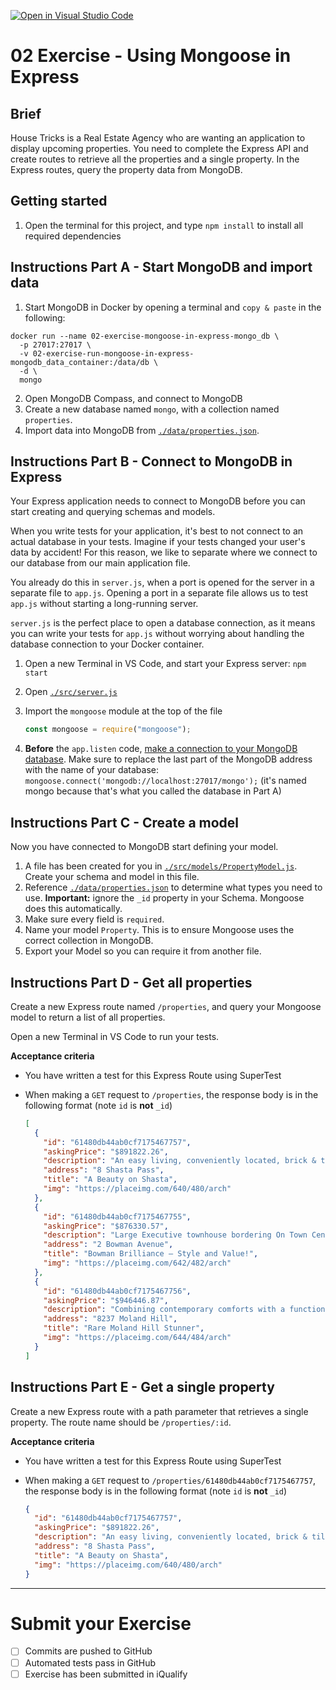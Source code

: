 [![Open in Visual Studio Code](https://classroom.github.com/assets/open-in-vscode-718a45dd9cf7e7f842a935f5ebbe5719a5e09af4491e668f4dbf3b35d5cca122.svg)](https://classroom.github.com/online_ide?assignment_repo_id=11118125&assignment_repo_type=AssignmentRepo)
# 02 Exercise - Using Mongoose in Express

## Brief

House Tricks is a Real Estate Agency who are wanting an application to display upcoming properties. You need to complete the Express API and create routes to retrieve all the properties and a single property. In the Express routes, query the property data from MongoDB.

## Getting started

1. Open the terminal for this project, and type `npm install` to install all required dependencies

## Instructions Part A - Start MongoDB and import data

1. Start MongoDB in Docker by opening a terminal and `copy & paste` in the following: 
```shell
docker run --name 02-exercise-mongoose-in-express-mongo_db \
  -p 27017:27017 \
  -v 02-exercise-run-mongoose-in-express-mongodb_data_container:/data/db \
  -d \
  mongo
```
2. Open MongoDB Compass, and connect to MongoDB
3. Create a new database named `mongo`, with a collection named `properties`.
4. Import data into MongoDB from [`./data/properties.json`](./data/properties.json).

## Instructions Part B - Connect to MongoDB in Express

Your Express application needs to connect to MongoDB before you can start creating and querying schemas and models. 

When you write tests for your application, it's best to not connect to an actual database in your tests. Imagine if your tests changed your user's data by accident! For this reason, we like to separate where we connect to our database from our main application file. 

You already do this in `server.js`, when a port is opened for the server in a separate file to `app.js`. Opening a port in a separate file allows us to test `app.js` without starting a long-running server.

`server.js` is the perfect place to open a database connection, as it means you can write your tests for `app.js` without worrying about handling the database connection to your Docker container.

1. Open a new Terminal in VS Code, and start your Express server: `npm start`
1. Open [`./src/server.js`](./src/server.js)
2. Import the `mongoose` module at the top of the file

   ```js
   const mongoose = require("mongoose");
   ```

3. **Before** the `app.listen` code, [make a connection to your MongoDB database](https://mongoosejs.com/docs/connections.html). Make sure to replace the last part of the MongoDB address with the name of your database: `mongoose.connect('mongodb://localhost:27017/mongo');` (it's named mongo because that's what you called the database in Part A)

## Instructions Part C - Create a model

Now you have connected to MongoDB start defining your model. 

1. A file has been created for you in [`./src/models/PropertyModel.js`](./src/models/PropertyModel.js). Create your schema and model in this file.
2. Reference [`./data/properties.json`](./data/properties.json) to determine what types you need to use. **Important:** ignore the `_id` property in your Schema. Mongoose does this automatically.
3. Make sure every field is `required`.
4. Name your model `Property`. This is to ensure Mongoose uses the correct collection in MongoDB.
5. Export your Model so you can require it from another file.

## Instructions Part D - Get all properties

Create a new Express route named `/properties`, and query your Mongoose model to return a list of all properties.

Open a new Terminal in VS Code to run your tests.

**Acceptance criteria**

- You have written a test for this Express Route using SuperTest
- When making a `GET` request to `/properties`, the response body is in the following format (note `id` is **not** `_id`)

  ```json
  [
    {
      "id": "61480db44ab0cf7175467757",
      "askingPrice": "$891822.26",
      "description": "An easy living, conveniently located, brick & tile home on a highly desirable street and surrounded by quality homes.",
      "address": "8 Shasta Pass",
      "title": "A Beauty on Shasta",
      "img": "https://placeimg.com/640/480/arch"
    },
    {
      "id": "61480db44ab0cf7175467755",
      "askingPrice": "$876330.57",
      "description": "Large Executive townhouse bordering On Town Centre",
      "address": "2 Bowman Avenue",
      "title": "Bowman Brilliance – Style and Value!",
      "img": "https://placeimg.com/642/482/arch"
    },
    {
      "id": "61480db44ab0cf7175467756",
      "askingPrice": "$946446.87",
      "description": "Combining contemporary comforts with a functional layout",
      "address": "8237 Moland Hill",
      "title": "Rare Moland Hill Stunner",
      "img": "https://placeimg.com/644/484/arch"
    }
  ]
   ```

## Instructions Part E - Get a single property

Create a new Express route with a path parameter that retrieves a single property. The route name should be `/properties/:id`.

**Acceptance criteria**

- You have written a test for this Express Route using SuperTest
- When making a `GET` request to `/properties/61480db44ab0cf7175467757`, the response body is in the following format (note `id` is **not** `_id`)

  ```json
  {
    "id": "61480db44ab0cf7175467757",
    "askingPrice": "$891822.26",
    "description": "An easy living, conveniently located, brick & tile home on a highly desirable street and surrounded by quality homes.",
    "address": "8 Shasta Pass",
    "title": "A Beauty on Shasta",
    "img": "https://placeimg.com/640/480/arch"
  }
   ```

--- 

# Submit your Exercise

- [ ] Commits are pushed to GitHub
- [ ] Automated tests pass in GitHub
- [ ] Exercise has been submitted in iQualify

